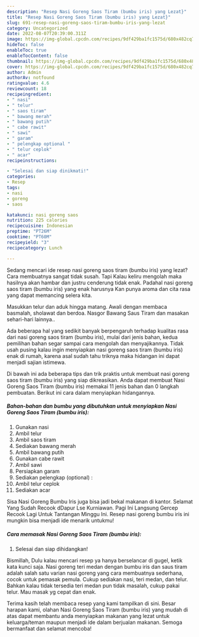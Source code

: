 ```yaml
---
description: "Resep Nasi Goreng Saos Tiram (bumbu iris) yang Lezat}"
title: "Resep Nasi Goreng Saos Tiram (bumbu iris) yang Lezat}"
slug: 691-resep-nasi-goreng-saos-tiram-bumbu-iris-yang-lezat
category: Uncategorized
date: 2022-08-07T20:39:00.311Z
image: https://img-global.cpcdn.com/recipes/9df429ba1fc1575d/680x482cq70/nasi-goreng-saos-tiram-bumbu-iris-foto-resep-utama.jpg
hideToc: false
enableToc: true
enableTocContent: false
thumbnail: https://img-global.cpcdn.com/recipes/9df429ba1fc1575d/680x482cq70/nasi-goreng-saos-tiram-bumbu-iris-foto-resep-utama.jpg
cover: https://img-global.cpcdn.com/recipes/9df429ba1fc1575d/680x482cq70/nasi-goreng-saos-tiram-bumbu-iris-foto-resep-utama.jpg
author: Admin
authorAv: notfound
ratingvalue: 4.6
reviewcount: 18
recipeingredient:
- " nasi"
- " telur"
- " saos tiram"
- " bawang merah"
- " bawang putih"
- " cabe rawit"
- " sawi"
- " garam"
- " pelengkap optional "
- " telur ceplok"
- " acar"
recipeinstructions:

- "Selesai dan siap dinikmati!"
categories:
- Resep
tags:
- nasi
- goreng
- saos

katakunci: nasi goreng saos 
nutrition: 225 calories
recipecuisine: Indonesian
preptime: "PT26M"
cooktime: "PT60M"
recipeyield: "3"
recipecategory: Lunch

---
```



Sedang mencari ide resep nasi goreng saos tiram (bumbu iris) yang lezat? Cara membuatnya sangat tidak susah. Tapi Kalau keliru mengolah maka hasilnya akan hambar dan justru cenderung tidak enak. Padahal nasi goreng saos tiram (bumbu iris) yang enak harusnya Kan punya aroma dan cita rasa yang dapat memancing selera kita.


Masukkan telur dan aduk hingga matang. Awali dengan membaca basmalah, sholawat dan berdoa. Nasgor Bawang Saus Tiram dan masakan sehari-hari lainnya..

Ada beberapa hal yang sedikit banyak berpengaruh terhadap kualitas rasa dari nasi goreng saos tiram (bumbu iris), mulai dari jenis bahan, kedua pemilihan bahan segar sampai cara mengolah dan menyajikannya. Tidak usah pusing kalau ingin menyiapkan nasi goreng saos tiram (bumbu iris) enak di rumah, karena asal sudah tahu triknya maka hidangan ini dapat menjadi sajian istimewa.


Di bawah ini ada beberapa tips dan trik praktis untuk membuat nasi goreng saos tiram (bumbu iris) yang siap dikreasikan. Anda dapat membuat Nasi Goreng Saos Tiram (bumbu iris) memakai 11 jenis bahan dan 0 langkah pembuatan. Berikut ini cara dalam menyiapkan hidangannya.

<!--inarticleads1-->

##### Bahan-bahan dan bumbu yang dibutuhkan untuk menyiapkan Nasi Goreng Saos Tiram (bumbu iris):

1. Gunakan  nasi
1. Ambil  telur
1. Ambil  saos tiram
1. Sediakan  bawang merah
1. Ambil  bawang putih
1. Gunakan  cabe rawit
1. Ambil  sawi
1. Persiapkan  garam
1. Sediakan  pelengkap (optional) :
1. Ambil  telur ceplok
1. Sediakan  acar


Sisa Nasi Goreng Bumbu Iris juga bisa jadi bekal makanan di kantor. Selamat Yang Sudah Recook dDapur Lse Kurniawan. Pagi Ini Langsung Gercep Recook Lagi Untuk Tantangan Minggu Ini. Resep nasi goreng bumbu iris ini mungkin bisa menjadi ide menarik untukmu! 

<!--inarticleads2-->

##### Cara memasak Nasi Goreng Saos Tiram (bumbu iris):


1. Selesai dan siap dihidangkan!

Bismillah, Dulu kalau mencari resep ya hanya berselancar di gugel, ketik kata kunci saja. Nasi goreng teri medan dengan bumbu iris dan saus tiram adalah salah satu varian nasi goreng yang cara membuatnya sederhana, cocok untuk pemasak pemula. Cukup sediakan nasi, teri medan, dan telur. Bahkan kalau tidak tersedia teri medan pun tidak masalah, cukup pakai telur. Mau masak yg cepat dan enak. 

Terima kasih telah membaca resep yang kami tampilkan di sini. Besar harapan kami, olahan Nasi Goreng Saos Tiram (bumbu iris) yang mudah di atas dapat membantu anda menyiapkan makanan yang lezat untuk keluarga/teman maupun menjadi ide dalam berjualan makanan. Semoga bermanfaat dan selamat mencoba!
